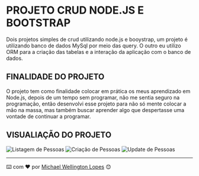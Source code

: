# PROJETO CRUD NODE.JS E BOOTSTRAP

Dois projetos simples de crud utilizando node.js e booystrap, um projeto é utilizando banco de dados MySql por meio das query. O outro eu utilizo ORM para a criação das tabelas e a interação da aplicação com o banco de dados.  

## FINALIDADE DO PROJETO

O projeto tem como finalidade colocar em prática os meus aprendizado em Node.js, depois de um tempo sem programar, não me sentia seguro na programação, então desenvolvi esse projeto para não só mente colocar a mão na massa, mas também buscar aprender algo que despertasse uma vontade de continuar a programar.

## VISUALIAÇÃO DO PROJETO

![Listagem de Pessoas](https://github.com/michaelwell23/crud-node.js/blob/master/.github/images/list.png)
![Criação de Pessoas](https://github.com/michaelwell23/crud-node.js/blob/master/.github/images/create.png)
![Update de Pessoas](https://github.com/michaelwell23/crud-node.js/blob/master/.github/images/update.png)

---
⌨️ com ❤️ por [Michael Wellington Lopes](https://github.com/michaelwell23) 😊